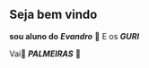 ## **Seja bem vindo**
**sou aluno do** **_Evandro_** 💙
E os _**GURI**_

Vai💚  _**PALMEIRAS**_ 💚
<!--
**iRick10fps/iRick10fps** is a ✨ _special_ ✨ repository because its `README.md` (this file) appears on your GitHub profile.

Here are some ideas to get you started:

- 🔭 I’m currently working on ...
- 🌱 I’m currently learning ...
- 👯 I’m looking to collaborate on ...
- 🤔 I’m looking for help with ...
- 💬 Ask me about ...
- 📫 How to reach me: ...
- 😄 Pronouns: ...
- ⚡ Fun fact: ...
-->
